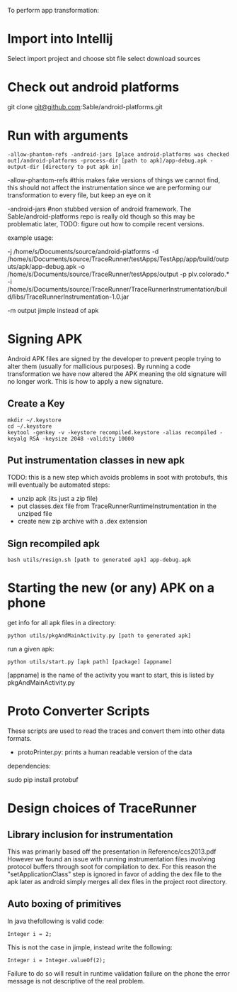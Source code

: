 To perform app transformation:

Import into Intellij
=======================

Select import project and choose sbt file
select download sources

Check out android platforms
===========================
git clone git@github.com:Sable/android-platforms.git

Run with arguments
=======================
```
-allow-phantom-refs -android-jars [place android-platforms was checked out]/android-platforms -process-dir [path to apk]/app-debug.apk -output-dir [directory to put apk in]
```

-allow-phantom-refs #this makes fake versions of things we cannot find, this should not affect the instrumentation since we are performing our transformation to every file, but keep an eye on it

-android-jars #non stubbed version of android framework.  The Sable/android-platforms repo is really old though so this may be problematic later, TODO: figure out how to compile recent versions.

example usage:

-j
/home/s/Documents/source/android-platforms
-d
/home/s/Documents/source/TraceRunner/testApps/TestApp/app/build/outputs/apk/app-debug.apk
-o
/home/s/Documents/source/TraceRunner/testApps/output
-p
plv.colorado.*
-i
/home/s/Documents/source/TraceRunner/TraceRunnerInstrumentation/build/libs/TraceRunnerInstrumentation-1.0.jar

-m output jimple instead of apk


Signing APK
===========
Android APK files are signed by the developer to prevent people trying to alter them (usually for mallicious purposes).  By running a code transformation we have now altered the APK meaning the old signature will no longer work.  This is how to apply a new signature.

Create a Key
------------
```
mkdir ~/.keystore
cd ~/.keystore
keytool -genkey -v -keystore recompiled.keystore -alias recompiled -keyalg RSA -keysize 2048 -validity 10000
```

Put instrumentation classes in new apk
--------------------------------------
TODO: this is a new step which avoids problems in soot with protobufs, this will eventually be automated
steps:
* unzip apk (its just a zip file)
* put classes.dex file from  TraceRunnerRuntimeInstrumentation in the unziped file
* create new zip archive with a .dex extension

Sign recompiled apk
-------------------
```
bash utils/resign.sh [path to generated apk] app-debug.apk
```


Starting the new (or any) APK on a phone
========================================

get info for all apk files in a directory:
```
python utils/pkgAndMainActivity.py [path to generated apk]
```

run a given apk:
```
python utils/start.py [apk path] [package] [appname]
```
[appname] is the name of the activity you want to start, this is listed by pkgAndMainActivity.py

Proto Converter Scripts
=======================
These scripts are used to read the traces and convert them into other data formats.

* protoPrinter.py: prints a human readable version of the data

dependencies:

sudo pip install protobuf



Design choices of TraceRunner
=============================

Library inclusion for instrumentation
-------------------------------------
This was primarily based off the presentation in Reference/ccs2013.pdf
However we found an issue with running instrumentation files involving 
protocol buffers through soot for compilation to dex.  For this reason 
the "setApplicationClass" step is ignored in favor of adding the dex
file to the apk later as android simply merges all dex files in the
project root directory.

Auto boxing of primitives
-------------------------
In java thefollowing is valid code:

```
Integer i = 2;
```

This is not the case in jimple, instead write the following:

```
Integer i = Integer.valueOf(2);
```

Failure to do so will result in runtime validation failure on the phone
the error message is not descriptive of the real problem.